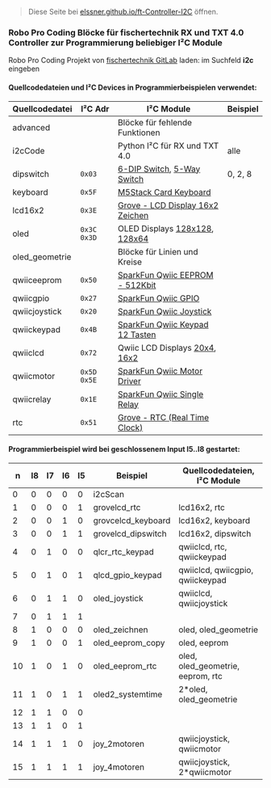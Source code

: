 > Diese Seite bei [elssner.github.io/ft-Controller-I2C](https://elssner.github.io/ft-Controller-I2C/) öffnen.

### Robo Pro Coding Blöcke für fischertechnik RX und TXT 4.0 Controller zur Programmierung beliebiger I²C Module

Robo Pro Coding Projekt von [fischertechnik GitLab](https://git.fischertechnik-cloud.com/i2c) laden: im Suchfeld **i2c** eingeben

#### Quellcodedateien und I²C Devices in Programmierbeispielen verwendet:

Quellcodedatei|I²C Adr|I²C Module|Beispiel
---|---|---|---
advanced||Blöcke für fehlende Funktionen
i2cCode||Python I²C für RX und TXT 4.0|alle
dipswitch|<code>0x03</code>|[6-DIP Switch](https://wiki.seeedstudio.com/Grove-6-Position_DIP_Switch), [5-Way Switch](https://wiki.seeedstudio.com/Grove-5-Way_Switch)|0, 2, 8
keyboard|<code>0x5F</code>|[M5Stack Card Keyboard](https://docs.m5stack.com/en/unit/cardkb_1.1)
lcd16x2|<code>0x3E</code>|[Grove - LCD Display 16x2 Zeichen](https://wiki.seeedstudio.com/Grove-16x2_LCD_Series)
oled|<code>0x3C 0x3D</code>|OLED Displays [128x128](https://wiki.seeedstudio.com/Grove-OLED-Display-1.12-SH1107_V3.0), [128x64](https://wiki.seeedstudio.com/Grove-OLED-Yellow&Blue-Display-0.96-SSD1315_V1.0)
oled_geometrie||Blöcke für Linien und Kreise
qwiiceeprom|<code>0x50</code>|[SparkFun Qwiic EEPROM - 512Kbit](https://www.sparkfun.com/products/18355)
qwiicgpio|<code>0x27</code>|[SparkFun Qwiic GPIO](https://www.sparkfun.com/products/17047)
qwiicjoystick|<code>0x20</code>|[SparkFun Qwiic Joystick](https://www.sparkfun.com/products/15168)
qwiickeypad|<code>0x4B</code>|[SparkFun Qwiic Keypad 12 Tasten](https://www.sparkfun.com/products/15290)
qwiiclcd|<code>0x72</code>|Qwiic LCD Displays [20x4](https://www.sparkfun.com/products/16398), [16x2](https://www.sparkfun.com/products/16396)
qwiicmotor|<code>0x5D 0x5E</code>|[SparkFun Qwiic Motor Driver](https://www.sparkfun.com/products/15451)
qwiicrelay|<code>0x1E</code>|[SparkFun Qwiic Single Relay](https://www.sparkfun.com/products/15093)
rtc|<code>0x51</code>|[Grove - RTC (Real Time Clock)](https://wiki.seeedstudio.com/Grove_High_Precision_RTC)

#### Programmierbeispiel wird bei geschlossenem Input I5..I8 gestartet:

n|I8|I7|I6|I5|Beispiel|Quellcodedateien, I²C Module
---|---|---|---|---|---|---
0|0|0|0|0|i2cScan
1|0|0|0|1|grovelcd_rtc|lcd16x2, rtc
2|0|0|1|0|grovcelcd_keyboard|lcd16x2, keyboard
3|0|0|1|1|grovelcd_dipswitch|lcd16x2, dipswitch
4|0|1|0|0|qlcr_rtc_keypad|qwiiclcd, rtc, qwiickeypad
5|0|1|0|1|qlcd_gpio_keypad|qwiiclcd, qwiicgpio, qwiickeypad
6|0|1|1|0|oled_joystick|qwiiclcd, qwiicjoystick
7|0|1|1|1||
8|1|0|0|0|oled_zeichnen|oled, oled_geometrie
9|1|0|0|1|oled_eeprom_copy|oled, eeprom
10|1|0|1|0|oled_eeprom_rtc|oled, oled_geometrie, eeprom, rtc
11|1|0|1|1|oled2_systemtime|2*oled, oled_geometrie
12|1|1|0|0||
13|1|1|0|1||
14|1|1|1|0|joy_2motoren|qwiicjoystick, qwiicmotor
15|1|1|1|1|joy_4motoren|qwiicjoystick, 2*qwiicmotor



